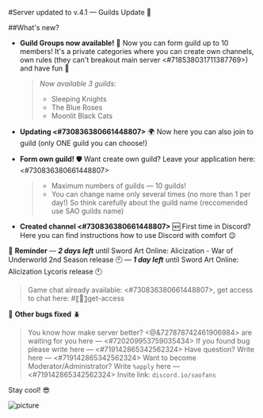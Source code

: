 #Server updated to v.4.1 — Guilds Update :beginner:

##What's new?

- **Guild Groups now available!** :beginner:
  Now you can form guild up to 10 members! It's a private categories where you can create own channels, own rules (they can't breakout main server <#718538031711387769>) and have fun :partying_face:

  > _Now available 3 guilds:_
  >
  > - Sleeping Knights
  > - The Blue Roses
  > - Moonlit Black Cats

- **Updating <#730836380661448807>** :earth_africa:
  Now here you can also join to guild (only ONE guild you can choose!)

- **Form own guild!** :shield:
  Want create own guild? Leave your application here: <#730836380661448807>

  > - Maximum numbers of guilds — 10 guilds!
  > - You can change name only several times (no more than 1 per day!) So think carefully about the guild name (reccomended use SAO guilds name)

- **Created channel <#730836380661448807>** :new:
  First time in Discord? Here you can find instructions how to use Discord with comfort :wink:

:bell: **Reminder**
— **_2 days left_** until Sword Art Online: Alicization - War of Underworld 2nd Season release :clock10:
— **_1 day left_** until Sword Art Online: Alicization Lycoris release :clock11:

> Game chat already available: <#730836380661448807>, get access to chat here: #〖🔐〗get-access

:wrench: **Other bugs fixed** :beetle:

> You know how make server better? <@&727878742461906984> are waiting for you here — <#720209953759035434>
> If you found bug please write here — <#719142865342562324>
> Have question? Write here — <#719142865342562324>
> Want to become Moderator/Administrator? Write `%apply` here — <#719142865342562324>
> Invite link: `discord.io/saofans`

Stay cool! :sunglasses:

![picture](https://i.pinimg.com/originals/99/b0/eb/99b0ebaaf4b9974038058ed22c91dfd3.jpg)
